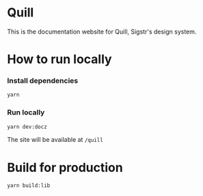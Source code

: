 # Quill
This is the documentation website for Quill, Sigstr's design system.

# How to run locally

### Install dependencies
```sh
yarn
```

### Run locally
```sh
yarn dev:docz
```
The site will be available at `/quill`

# Build for production
```sh
yarn build:lib
```
